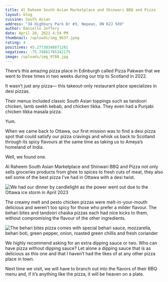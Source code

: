 ```yaml
---
title: Al Raheem South Asian Marketplace and Shinwari BBQ and Pizza
layout: blog
cuisine: South Asian
address: "34 Highbury Park Dr #3, Nepean, ON K2J 5X9"
author: Danielle Jeffery
date: April 20, 2023 4:54 PM
thumbnail: /uploads/img_9637.jpeg
rating: 4
positives: 45.27738348871281
negatives: -75.74861785342175
image: /uploads/img_9788.jpg
---
```

There’s this amazing pizza place in Edinburgh called Pizza Pakwan that we went to three times in two weeks during our trip to Scotland in 2022.

It wasn’t just any pizza— this takeout-only restaurant place specializes in desi pizzas. 

Their menus included classic South Asian toppings such as tandoori chicken, lamb seekh kebab, and chicken tikka. They even had a Punjabi chicken tikka masala pizza. 

Yum.

When we came back to Ottawa, our first mission was to find a desi pizza spot that could satisfy our pizza cravings and whisk us back to Scotland through its spicy flavours at the same time as taking us to Ameya’s homeland of India. 

Well, we found one.

Al Raheem South Asian Marketplace and Shinwari BBQ and Pizza not only sells groceries products from ghee to spices to fresh cuts of meat, they also sell some of the best pizza I’ve had in Ottawa with a desi twist. 

![We had our dinner by candlelight as the power went out due to the Ottawa ice storm in April 2023](/uploads/img_9642.jpeg "Creamy melt pizza")

The creamy melt and pesto chicken pizzas were melt-in-your-mouth delicious and weren’t too spicy for those who prefer a milder flavour. The behari bites and tandoori chaska pizzas each had nice kicks to them, without compromising the flavour of the other ingredients. 

![The behari bites pizza comes with special behari sauce, mozzarella, behari boti, green pepper, onion, roasted green chillis and fresh coriander](/uploads/img_9637.jpeg "Behari bites")

We highly recommend asking for an extra dipping sauce or two. Who can have pizza without dipping sauce? Let alone a dipping sauce that is as delicious as this one and that I haven’t had the likes of at any other pizza place in town.

Next time we visit, we will have to branch out into the flavors of their BBQ menu and, if it’s anything like the pizza, it will be heaven on a plate.